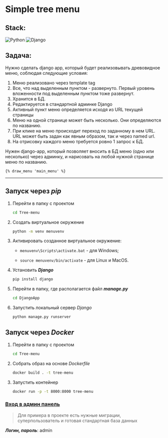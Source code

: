 # Simple tree menu

## Stack:

![Python](https://img.shields.io/badge/Python-3.11-blue?style=flat&logo=Python)
![Django](https://img.shields.io/badge/Django-4.1.7-green?style=flat&logo=Django)

## Задача:

Нужно сделать django app, который будет реализовывать древовидное меню, соблюдая следующие условия:
1) Меню реализовано через template tag
2) Все, что над выделенным пунктом - развернуто. Первый уровень вложенности под выделенным пунктом тоже развернут.
3) Хранится в БД.
4) Редактируется в стандартной админке Django
5) Активный пункт меню определяется исходя из URL текущей страницы
6) Меню на одной странице может быть несколько. Они определяются по названию.
7) При клике на меню происходит переход по заданному в нем URL. URL может быть задан как явным образом, так и через named url.
8) На отрисовку каждого меню требуется ровно 1 запрос к БД.

Нужен django-app, который позволяет вносить в БД меню (одно или несколько) через админку, и нарисовать на любой нужной странице меню по названию.

`{% draw_menu 'main_menu' %}`

---
## Запуск через ***pip***
1. Перейти в папку с проектом
    ```zsh
    cd Tree-menu
    ```
2. Создать виртуальное окружение
    ```zsh
    python -m venv menuvenv
    ```
3. Активировать созданное виртуальное окружение:
    - `menuvenv\Scripts\activate.bat` - для Windows;
    
    - `source menuvenv/bin/activate` - для Linux и MacOS.
4. Установить ***Django***
    ```zsh
    pip install django
    ```
5. Перейти в папку, где располагается файл ***manage.py***
    ```zsh
    cd DjangoApp
    ```
6. Запустить локальный сервер *Django*
    ```zsh
    python manage.py runserver
    ```

## Запуск через ***Docker***
1. Перейти в папку с проектом
    ```zsh
    cd Tree-menu
    ```
2. Собрать образ на основе *Dockerfile*
    ```zsh
    docker build . -t tree-menu
    ```
3. Запустить контейнер
    ```zsh
    docker run -p -t 8000:8000 tree-menu
    ```

### [Вход в админ панель](http://127.0.0.1:8000/admin/)
>Для примера в проекте есть нужные миграции, суперпользователь и готовая стандартная база данных

***Логин, пароль***: admin


